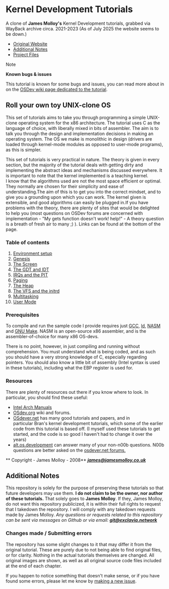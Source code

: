 # Kernel Development Tutorials
A clone of **James Molloy's** Kernel Development tutorials, grabbed via WayBack archive circa. 2021-2023 (As of July 2025 the website seems to be down.)
- [Original Website](http://www.jamesmolloy.co.uk/tutorial_html/)
- [Additional Notes](#additional-notes)
- [Project Files](/files/)

> [!NOTE]
> **Known bugs & issues**
> 
> This tutorial is known for some bugs and issues, you can read more about in on the [OSDev wiki page dedicated to the tutorial](https://wiki.osdev.org/James_Molloy%27s_Tutorial_Known_Bugs).

## Roll your own toy UNIX-clone OS
This set of tutorials aims to take you through programming a simple UNIX-clone operating system for the x86 architecture. The tutorial uses C as the language of choice, with liberally mixed in bits of assembler. The aim is to talk you through the design and implementation decisions in making an operating system. The OS we make is monolithic in design (drivers are loaded through kernel-mode modules as opposed to user-mode programs), as this is simpler.

This set of tutorials is very practical in nature. The theory is given in every section, but the majority of the tutorial deals with getting dirty and implementing the abstract ideas and mechanisms discussed everywhere. It is important to note that the kernel implemented is a teaching kernel. I know that the algorithms used are not the most space efficient or optimal. They normally are chosen for their simplicity and ease of understanding.The aim of this is to get you into the correct mindset, and to give you a grounding upon which you can work. The kernel given is extensible, and good algorithms can easily be plugged in.If you have problems with the theory, there are plenty of sites that would be delighted to help you (most questions on OSDev forums are concerned with implementation - "My gets function doesn't work! help!" - A theory question is a breath of fresh air to many ;) ). Links can be found at the bottom of the page.

### Table of contents
1. [Environment setup](/chapters/01-environment-setup.md)
2. [Genesis](/chapters/02-genesis.md)
3. [The Screen](/chapters/03-screen.md)
4. [The GDT and IDT](/chapters/04-gdt-and-idt.md)
5. [IRQs and the PIT](/chapters/05-irq-and-pit.md)
6. [Paging](/chapters/06-paging.md)
7. [The Heap](/chapters/07-heap.md)
8. [The VFS and the initrd](/chapters/08-vfs-and-initrd.md)
9. [Multitasking](/chapters/09-multitasking.md)
10. [User Mode](/chapters/10-user-mode.md)


### Prerequisites
To compile and run the sample code I provide requires just [GCC](https://gcc.gnu.org/), [ld](https://www.gnu.org/software/binutils/), [NASM](https://www.nasm.us/) and [GNU Make](https://www.gnu.org/software/make/). NASM is an open-source x86 assembler, and is the assembler-of-choice for many x86 OS-devs.

There is no point, however, in just compiling and running without comprehension. You must understand what is being coded, and as such you should have a very strong knowledge of C, especially regarding pointers. You should also know a little bit of assembly (Intel syntax is used in these tutorials), including what the EBP register is used for.

### Resources
There are plenty of resources out there if you know where to look. In particular, you should find these useful:

- [Intel Arch Manuals](https://www.intel.com/content/www/us/en/developer/articles/technical/intel-sdm.html)
- [OSdev.org](https://wiki.osdev.org/Expanded_Main_Page) wiki and forums.
- [OSdever.net](http://www.osdever.net/tutorials/) has many good tutorials and papers, and in particular Bran's kernel development tutorials, which some of the earlier code from this tutorial is based off. (I myself used these tutorials to get started, and the code is so good I haven't had to change it over the years)
- [alt.os.development](https://groups.google.com/g/alt.os.development) can answer many of your non-n00b questions. N00b questions are better asked on the [osdever.net forums.](http://forums.osdever.net/)

** Copyright - James Molloy - 2008** ***james@jamesmolloy.co.uk***

## Additional Notes
This repository is solely for the purpose of preserving these tutorials so that future developers may use them. **I do not claim to be the owner, nor author of these tutorials.** That solely goes to **James Molloy**. If they, James Molloy, do not want this repository publicized, it is within their full rights to request that I takedown the repository. I will comply with any takedown requests made by James Molloy. *Any questions or requests related to this repository can be sent via messages on Github or via email:* ***git@exclavia.network***

### Changes made / Submitting errors
The repository has some slight changes to it that may differ it from the original tutorial. These are purely due to not being able to find original files, or for clarity. Nothing in the actual tutorials themselves are changed. All original images are shown, as well as all original source code files included at the end of each chapter.

If you happen to notice something that doesn't make sense, or if you have found some errors, please let me know by [making a new issue](https://github.com/Exclavia/Kernel-Dev/issues/new). 
